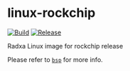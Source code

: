 # linux-rockchip

[![Build](https://github.com/radxa-pkg/linux-rockchip/actions/workflows/build.yml/badge.svg)](https://github.com/radxa-pkg/linux-rockchip/actions/workflows/build.yml) [![Release](https://github.com/radxa-pkg/linux-rockchip/actions/workflows/release.yml/badge.svg)](https://github.com/radxa-pkg/linux-rockchip/actions/workflows/release.yml)

Radxa Linux image for rockchip release

Please refer to [`bsp`](https://github.com/radxa-repo/bsp/) for more info.
